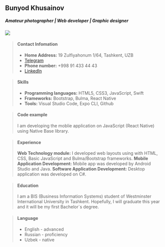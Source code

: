 ## Bunyod Khusainov

##### _Amateur photographer | Web developer | Graphic designer_

![](https://avatars1.githubusercontent.com/u/23502450?s=460&v=4)

> #### Contact Infomation
>
> - **Home Address:** 19 Zulfiyahonum 1/64, Tashkent, UZB
> - [Telegram](https://t.me/HB433)
> - **Phone number:** +998 91 433 44 43
> - [LinkedIn](https://www.linkedin.com/in/bunyad-khusainov-868432159)

> #### Skills
>
> - **Programming languages:** HTML5, CSS3, JavaScript, Swift
> - **Frameworks:** Bootstrap, Bulma, React Native
> - **Tools:** Visual Studio Code, Expo CLI, Github

> #### Code example
>
> I am developing the moblie application on JavaScript (React Native) using Native Base library.

> #### Experience
>
> **Web Technology module:** I developed web layouts using with HTML, CSS, Basic JavaScript and Bulma/Bootstrap frameworks.
> **Mobile Application Development:** Mobile app was developed by Android Studio and Java.
> **Software Application Development:** Desktop application was developed on C#.

> #### Education
>
> I am a BIS (Business Information Systems) student of Westminster International University in Tashkent. Hopefully, I will graduate this year and it will be my first Bachelor`s degree.

> #### Language
>
> - English - advanced
> - Russian - proficiency
> - Uzbek - native
